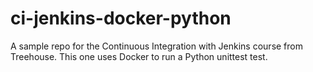 # ci-jenkins-docker-python
A sample repo for the Continuous Integration with Jenkins course from Treehouse. This one uses Docker to run a Python unittest test.
